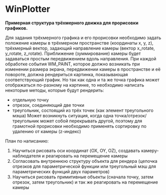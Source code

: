 WinPlotter
==========

**Примерная структура трёхмерного движка для прорисовки графиков.**

Для задания трёхмерного графика и его прорисовки необходимо задать положение камеры в трёхмерном пространстве (координаты x, y, z), трёхмерный вектор, задающий направление камеры (вектор x_rotate, y_rotate, z_rotate). Приближение (зуммирование) камеры будет задаваться простым передвижением вдоль направления.
При каждой обработке события WM_PAINT, которое должно возникать при изменении размера экрана, передвижении камеры в пространстве и её повороте, должна рендериться картинка, показывающая соответствующий график. Но так как одна и та же точка графика может отображаться по-разному на картинке, то необходимо написать некоторые методы, которые будут рендерить:
- отдельную точку
- отрезок, соединяющий две точки
- треугольник, состоящий из трёх точек (как элемент треугольного мэша)
Может возникнуть ситуация, когда одна точка/отрезок/треугольник может собой перекрывать другой, поэтому для грамотной прорисовки необходимо применять сортировку по удалению от камеры (z-индекс)

План по написанию:
1.	Научиться рисовать оси координат (OX, OY, OZ), создавать камеру-наблюдателя и реагировать на перемещение камеры
2.	Согласовать внутреннюю структуру объекта для рендера (цепочка отрезков для параметрической функции или треугольный мэш для параметрических функций двух параметров)
3.	Научиться рисовать примитивные объекты (сначала точку, затем отрезок, затем треугольник) и так же реагировать на перемещение камеры
